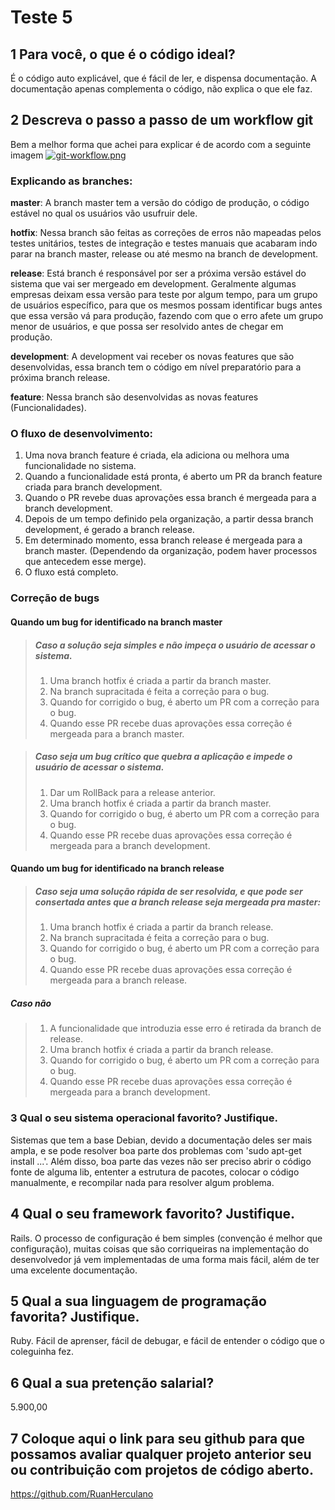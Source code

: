 # Teste 5

## 1 Para você, o que é o código ideal?

É o código auto explicável, que é fácil de ler, e dispensa documentação.
A documentação apenas complementa o código, não explica o que ele faz.

## 2 Descreva o passo a passo de um workflow git

Bem a melhor forma que achei para explicar é de acordo com a seguinte imagem
[![git-workflow.png](https://s1.postimg.org/7urmq8mob3/git-workflow.png)](https://postimg.org/image/6dlhohijkb/)

### Explicando as branches:

**master**: A branch master tem a versão do código de produção, o código estável no qual os usuários
vão usufruir dele.

**hotfix**: Nessa branch são feitas as correções de erros não mapeadas pelos testes unitários,
testes de integração e testes manuais que acabaram indo parar na branch master,
release ou até mesmo na branch de development.

**release**: Está branch é responsável por ser a próxima versão estável do sistema
que vai ser mergeado em development. Geralmente algumas empresas deixam essa versão para teste por algum tempo,
para um grupo de usuários específico, para que os mesmos possam identificar bugs antes que essa
versão vá para produção, fazendo com que o erro afete um grupo menor de usuários,
e que possa ser resolvido antes de chegar em produção.

**development**: A development vai receber os novas features que são desenvolvidas, essa branch tem o código
em nível preparatório para a próxima branch release.

**feature**: Nessa branch são desenvolvidas as novas features (Funcionalidades).

### O fluxo de desenvolvimento:
  
1. Uma nova branch feature é criada, ela adiciona ou melhora uma funcionalidade no sistema.
2. Quando a funcionalidade está pronta, é aberto um PR da branch feature criada para branch development.
3. Quando o PR revebe duas aprovações essa branch é mergeada para a branch development.
4. Depois de um tempo definido pela organização, a partir dessa branch development,
é gerado a branch release.
5. Em determinado momento, essa branch release é mergeada para a branch master.
(Dependendo da organização, podem haver processos que antecedem esse merge).
6. O fluxo está completo.

### Correção de bugs  
#### Quando um bug for identificado na branch master
> ##### Caso a solução seja simples e não impeça o usuário de acessar o sistema.
> 1. Uma branch hotfix é criada a partir da branch master.
> 2. Na branch supracitada é feita a correção para o bug.
> 3. Quando for corrigido o bug, é aberto um PR com a correção para o bug.
> 4. Quando esse PR recebe duas aprovações essa correção é mergeada para a branch master.

> ##### Caso seja um bug crítico que quebra a aplicação e impede o usuário de acessar o sistema.
> 1. Dar um RollBack para a release anterior.
> 2. Uma branch hotfix é criada a partir da branch master.
> 3. Quando for corrigido o bug, é aberto um PR com a correção para o bug.
> 4. Quando esse PR recebe duas aprovações essa correção é mergeada para a branch development.

#### Quando um bug for identificado na branch release
> ##### Caso seja uma solução rápida de ser resolvida, e que pode ser consertada antes que a branch release seja mergeada pra master:
> 1. Uma branch hotfix é criada a partir da branch release.
> 2. Na branch supracitada é feita a correção para o bug.
> 3. Quando for corrigido o bug, é aberto um PR com a correção para o bug.
> 4. Quando esse PR recebe duas aprovações essa correção é mergeada para a branch release.	

##### Caso não
> 1. A funcionalidade que introduzia esse erro é retirada da branch de release.
> 2. Uma branch hotfix é criada a partir da branch release.
> 3. Quando for corrigido o bug, é aberto um PR com a correção para o bug.
> 4. Quando esse PR recebe duas aprovações essa correção é mergeada para a branch development.

### 3 Qual o seu sistema operacional favorito? Justifique.
Sistemas que tem a base Debian, devido a documentação deles ser mais ampla,
e se pode resolver boa parte dos problemas com 'sudo apt-get install ...'. Além disso,
boa parte das vezes não ser preciso abrir o código fonte de alguma lib,
ententer a estrutura de pacotes, colocar o código manualmente,
e recompilar nada para resolver algum problema.

## 4 Qual o seu framework favorito? Justifique.
Rails. O processo de configuração é bem simples (convenção é melhor que configuração), muitas coisas que são corriqueiras
na implementação do desenvolvedor já vem implementadas de uma forma mais fácil, além de ter uma excelente documentação.

## 5 Qual a sua linguagem de programação favorita? Justifique.
Ruby. Fácil de aprenser, fácil de debugar, e fácil de entender o código que o coleguinha fez.

## 6 Qual a sua pretenção salarial?
5.900,00

## 7 Coloque aqui o link para seu github para que possamos avaliar qualquer projeto anterior seu ou contribuição com projetos de código aberto.
	
https://github.com/RuanHerculano
